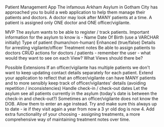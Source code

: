 Patient Management App
The infamous Arkham Asylum in Gotham City has approached you to build a web application to help them manage their patients and doctors. A doctor may look after MANY patients at a time. A patient is assigned only ONE doctor and ONE officer/vigilante.

MVP
The asylum wants to be able to register / track patients. Important information for the asylum to know is -
Name
Date Of Birth (use a VARCHAR initially)
Type of patient (human/non-human)
Enhanced (true/false)
Details for arresting vigilante/officer
Treatment notes
Be able to assign patients to doctors
CRUD actions for doctors / patients - remember the user - what would they want to see on each View? What Views should there be?

Possible Extensions
If an officer/vigilante has multiple patients we don't want to keep updating contact details separately for each patient. Extend your application to reflect that an officer/vigilante can have MANY patients and to more sensibly keep track of officer/vigilantes' details (avoiding repetition / inconsistencies)
Handle check-in / check-out dates
Let the asylum see all patients currently in the asylum (today's date is between the check-in and check-out?)
Sometimes an officer/vigilante does not know the DOB. Allow them to enter an age instead. Try and make sure this always up to date - ie if they visit again a year from now a 3 yr old dog is now 4.
Add extra functionality of your choosing - assigning treatments, a more comprehensive way of maintaining treatment notes over time.